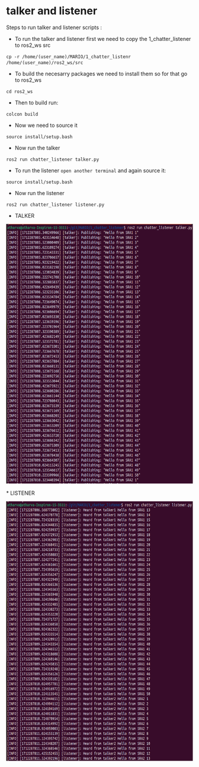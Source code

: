 # talker and listener 
Steps to run talker and listener scripts :
* To run the talker and listener first we need to copy the 1_chatter_listener to ros2_ws src

```
cp -r /home/(user_name)/MARIO/1_chatter_listenr /home/(user_name)/ros2_ws/src
```
* To build the necesarry packages we need to install them so for that go to ros2_ws
```
cd ros2_ws
```
* Then to build run:
```
colcon build
```
* Now we need to source it
```
source install/setup.bash
```
* Now run the talker
```
ros2 run chatter_listener talker.py
```
* To run the listener `open another terminal` and again source it:
```
source install/setup.bash
```
* Now run the listener
```
ros2 run chatter_listener listener.py
```
* TALKER
<p align="centere"><img src ="assets/talker.png" width="800" height="700"></p>
* LISTENER
<p align="centere"><img src ="assets/listener.png" width="800" height="700"></p>
